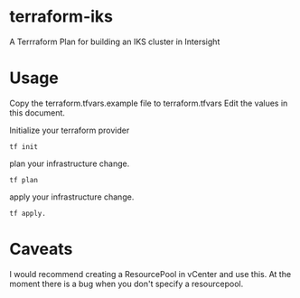 # terraform-iks
A Terrraform Plan for building an IKS cluster in Intersight

# Usage

Copy the terraform.tfvars.example file to terraform.tfvars
Edit the values in this document.

Initialize your terraform provider
````
tf init

````

plan your infrastructure change.
````
tf plan

````

apply your infrastructure change.
````
tf apply.

````

# Caveats

I would recommend creating a ResourcePool in vCenter and use this.
At the moment there is a bug when you don't specify a resourcepool.
